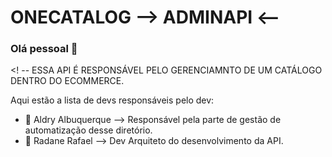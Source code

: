 # ONECATALOG --> ADMINAPI <--

### Olá pessoal 👋

<! --
 ESSA API É RESPONSÁVEL PELO GERENCIAMNTO DE UM CATÁLOGO DENTRO DO ECOMMERCE.

Aqui estão a lista de devs responsáveis pelo dev:

- 🔭 Aldry Albuquerque --> Responsável pela parte de gestão de automatização desse diretório. 
- 🌱 Radane Rafael --> Dev Arquiteto do desenvolvimento da API.
